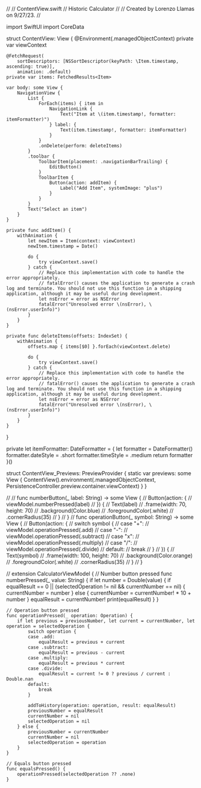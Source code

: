 //
//  ContentView.swift
//  Historic Calculator
//
//  Created by Lorenzo Llamas on 9/27/23.
//

import SwiftUI
import CoreData

struct ContentView: View {
    @Environment(\.managedObjectContext) private var viewContext

    @FetchRequest(
        sortDescriptors: [NSSortDescriptor(keyPath: \Item.timestamp, ascending: true)],
        animation: .default)
    private var items: FetchedResults<Item>

    var body: some View {
        NavigationView {
            List {
                ForEach(items) { item in
                    NavigationLink {
                        Text("Item at \(item.timestamp!, formatter: itemFormatter)")
                    } label: {
                        Text(item.timestamp!, formatter: itemFormatter)
                    }
                }
                .onDelete(perform: deleteItems)
            }
            .toolbar {
                ToolbarItem(placement: .navigationBarTrailing) {
                    EditButton()
                }
                ToolbarItem {
                    Button(action: addItem) {
                        Label("Add Item", systemImage: "plus")
                    }
                }
            }
            Text("Select an item")
        }
    }

    private func addItem() {
        withAnimation {
            let newItem = Item(context: viewContext)
            newItem.timestamp = Date()

            do {
                try viewContext.save()
            } catch {
                // Replace this implementation with code to handle the error appropriately.
                // fatalError() causes the application to generate a crash log and terminate. You should not use this function in a shipping application, although it may be useful during development.
                let nsError = error as NSError
                fatalError("Unresolved error \(nsError), \(nsError.userInfo)")
            }
        }
    }

    private func deleteItems(offsets: IndexSet) {
        withAnimation {
            offsets.map { items[$0] }.forEach(viewContext.delete)

            do {
                try viewContext.save()
            } catch {
                // Replace this implementation with code to handle the error appropriately.
                // fatalError() causes the application to generate a crash log and terminate. You should not use this function in a shipping application, although it may be useful during development.
                let nsError = error as NSError
                fatalError("Unresolved error \(nsError), \(nsError.userInfo)")
            }
        }
    }
}

private let itemFormatter: DateFormatter = {
    let formatter = DateFormatter()
    formatter.dateStyle = .short
    formatter.timeStyle = .medium
    return formatter
}()

struct ContentView_Previews: PreviewProvider {
    static var previews: some View {
        ContentView().environment(\.managedObjectContext, PersistenceController.preview.container.viewContext)
    }
}



//
//    func numberButton(_ label: String) -> some View {
//        Button(action: {
//            viewModel.numberPressed(label)
//        }) {
//            Text(label)
//                .frame(width: 70, height: 70)
//                .background(Color.blue)
//                .foregroundColor(.white)
//                .cornerRadius(35)
//        }
//    }
//    func operationButton(_ symbol: String) -> some View {
//        Button(action: {
//            switch symbol {
//            case "+":
//                viewModel.operationPressed(.add)
//            case "-":
//                viewModel.operationPressed(.subtract)
//            case "x":
//                viewModel.operationPressed(.multiply)
//            case "/":
//                viewModel.operationPressed(.divide)
//            default:
//                break
//            }
//        }) {
//            Text(symbol)
//                .frame(width: 100, height: 70)
//                .background(Color.orange)
//                .foregroundColor(.white)
//                .cornerRadius(35)
//        }
//    }



//
extension CalculatorViewModel {
    // Number button pressed
    func numberPressed(_ value: String) {
        if let number = Double(value) {
            if equalResult == 0 || (selectedOperation != nil && currentNumber == nil) {
                currentNumber = number
            } else {
                currentNumber = currentNumber! * 10 + number
            }
            equalResult = currentNumber!
            print(equalResult)
        }
    }
    
    // Operation button pressed
    func operationPressed(_ operation: Operation) {
        if let previous = previousNumber, let current = currentNumber, let operation = selectedOperation {
            switch operation {
            case .add:
                equalResult = previous + current
            case .subtract:
                equalResult = previous - current
            case .multiply:
                equalResult = previous * current
            case .divide:
                equalResult = current != 0 ? previous / current : Double.nan
            default:
                break
            }
            
            addToHistory(operation: operation, result: equalResult)
            previousNumber = equalResult
            currentNumber = nil
            selectedOperation = nil
        } else {
            previousNumber = currentNumber
            currentNumber = nil
            selectedOperation = operation
        }
    }
    
    // Equals button pressed
    func equalsPressed() {
        operationPressed(selectedOperation ?? .none)
    }
